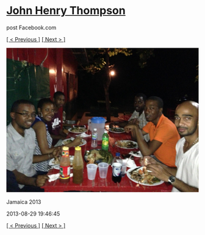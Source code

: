 # [John Henry Thompson](../README.md)
post Facebook.com

[[ < Previous ]](2013-08-29-26.md) [[ Next > ]](2013-08-29-28.md)

[![](../media/2013-08-29/Jamaica-2038.jpg)](../README.md)

Jamaica 2013

2013-08-29 19:46:45

[[ < Previous ]](2013-08-29-26.md) [[ Next > ]](2013-08-29-28.md)